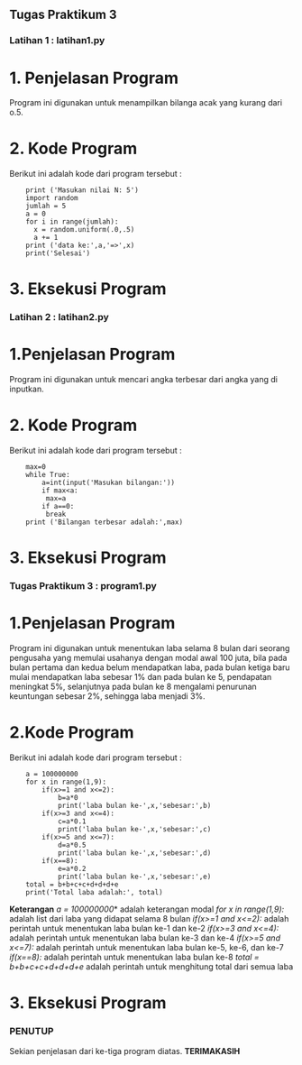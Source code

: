## Tugas Praktikum 3
### Latihan 1 : latihan1.py
# 1. Penjelasan Program
Program ini digunakan untuk menampilkan bilanga acak yang kurang dari o.5.
# 2. Kode Program
Berikut ini adalah kode dari program tersebut :

        print ('Masukan nilai N: 5')
        import random
        jumlah = 5
        a = 0
        for i in range(jumlah):
          x = random.uniform(.0,.5)
          a += 1
        print ('data ke:',a,'=>',x)
        print('Selesai')
# 3. Eksekusi Program

### Latihan 2 : latihan2.py
# 1.Penjelasan Program
Program ini digunakan untuk mencari angka terbesar dari angka yang di inputkan.
# 2. Kode Program
Berikut ini adalah kode dari program tersebut :

        max=0
        while True:
	        a=int(input('Masukan bilangan:'))
	        if max<a:
	         max=a
	        if a==0:
	         break
        print ('Bilangan terbesar adalah:',max)
# 3. Eksekusi Program

### Tugas Praktikum 3 : program1.py
# 1.Penjelasan Program
Program ini digunakan untuk menentukan laba selama 8 bulan dari seorang pengusaha yang memulai usahanya dengan modal awal 100 juta, bila pada bulan pertama dan kedua belum mendapatkan laba, pada bulan ketiga baru mulai mendapatkan laba sebesar 1% dan pada bulan ke 5, pendapatan meningkat 5%, selanjutnya pada bulan ke 8 mengalami penurunan keuntungan sebesar 2%, sehingga laba menjadi 3%.
# 2.Kode Program
Berikut ini adalah kode dari program tersebut :

        a = 100000000
        for x in range(1,9):
	        if(x>=1 and x<=2):
		        b=a*0
        		print('laba bulan ke-',x,'sebesar:',b)
	        if(x>=3 and x<=4):
        		c=a*0.1
	        	print('laba bulan ke-',x,'sebesar:',c)
	        if(x>=5 and x<=7):
		        d=a*0.5
	        	print('laba bulan ke-',x,'sebesar:',d)
	        if(x==8):
		        e=a*0.2
		        print('laba bulan ke-',x,'sebesar:',e)
        total = b+b+c+c+d+d+d+e
        print('Total laba adalah:', total)

**Keterangan**
*a = 100000000** adalah keterangan modal
*for x in range(1,9):* adalah list dari laba yang didapat selama 8 bulan
*if(x>=1 and x<=2):* adalah perintah untuk menentukan laba bulan ke-1 dan ke-2
*if(x>=3 and x<=4):* adalah perintah untuk menentukan laba bulan ke-3 dan ke-4
*if(x>=5 and x<=7):* adalah perintah untuk menentukan laba bulan ke-5, ke-6, dan ke-7
*if(x==8):* adalah perintah untuk menentukan laba bulan ke-8
*total = b+b+c+c+d+d+d+e* adalah perintah untuk menghitung total dari semua laba
# 3. Eksekusi Program

### PENUTUP
Sekian penjelasan dari ke-tiga program diatas.
**TERIMAKASIH**
